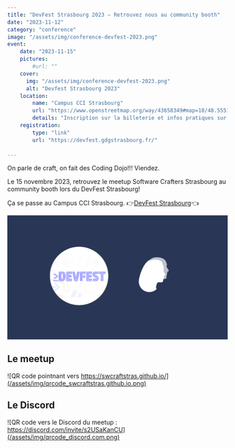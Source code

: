 ```yaml
---
title: "DevFest Strasbourg 2023 — Retrouvez nous au community booth"
date: "2023-11-12"
category: "conference"
image: "/assets/img/conference-devfest-2023.png"
event:
    date: "2023-11-15"
    pictures:
        #url: ""
    cover:
      img: "/assets/img/conference-devfest-2023.png"
      alt: "Devfest Strasbourg 2023"
    location:
        name: "Campus CCI Strasbourg"
        url: "https://www.openstreetmap.org/way/43658349#map=18/48.55519/7.74425&layers=N"
        details: "Inscription sur la billeterie et infos pratiques sur le site du DevFest Strasbourg."
    registration:
        type: "link"
        url: "https://devfest.gdgstrasbourg.fr/"

---
```


On parle de craft, on fait des Coding Dojo!!! Viendez.

Le 15 novembre 2023, retrouvez le meetup Software Crafters Strasbourg au community booth lors du DevFest Strasbourg!

Ça se passe au Campus CCI Strasbourg. 👉[DevFest Strasbourg](https://devfest.gdgstrasbourg.fr/)👈 

![Logo de Software Crafters Strasboug et du DevFest Strasbourg l'un à côté de l'autre](/assets/img/conference-devfest-2023.png)

## Le meetup

![QR code pointnant vers https://swcraftstras.github.io/](/assets/img/qrcode_swcraftstras.github.io.png)

## Le Discord                                                                                                   

![QR code vers le Discord du meetup : https://discord.com/invite/s2USaKanCU](/assets/img/qrcode_discord.com.png)
